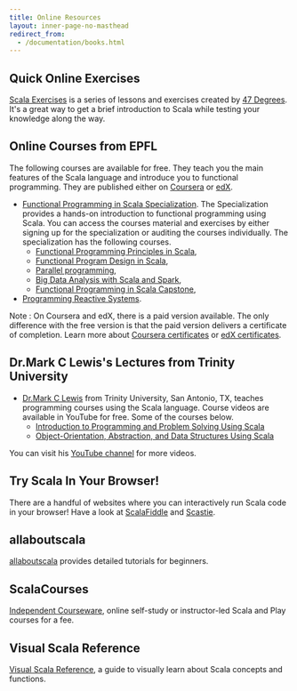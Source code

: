 ```yaml
---
title: Online Resources
layout: inner-page-no-masthead
redirect_from:
  - /documentation/books.html
---
```


## Quick Online Exercises
[Scala Exercises](https://www.scala-exercises.org/) is a series of lessons and exercises created by [47 Degrees](https://www.47deg.com/). It's a great way to get a brief introduction to Scala while testing your knowledge along the way.

## Online Courses from EPFL

The following courses are available for free. They teach you the main features of the Scala language and introduce you
to functional programming. They are published either on [Coursera](https://www.coursera.org) or [edX](https://www.edx.org).

 * [Functional Programming in Scala Specialization](https://www.coursera.org/specializations/scala).
   The Specialization provides a hands-on introduction to functional programming using Scala. You can access the courses
   material and exercises by either signing up for the specialization or auditing the courses individually. The
   specialization has the following courses.
    * [Functional Programming Principles in Scala](https://www.coursera.org/learn/progfun1),
    * [Functional Program Design in Scala](https://www.coursera.org/learn/progfun2),
    * [Parallel programming](https://www.coursera.org/learn/parprog1),
    * [Big Data Analysis with Scala and Spark](https://www.coursera.org/learn/scala-spark-big-data),
    * [Functional Programming in Scala Capstone](https://www.coursera.org/learn/scala-capstone),
 * [Programming Reactive Systems](https://www.edx.org/course/programming-reactive-systems).

Note : On Coursera and edX, there is a paid version available. The only difference with the free version is that
the paid version delivers a certificate of completion. Learn more about
[Coursera certificates](https://learner.coursera.help/hc/en-us/articles/209819053-Get-a-Course-Certificate) or
[edX certificates](https://support.edx.org/hc/en-us/categories/115002269627-Certificates).

## Dr.Mark C Lewis's Lectures from Trinity University

 * [Dr.Mark C Lewis](https://www.cs.trinity.edu/~mlewis/) from Trinity University, San Antonio, TX, teaches programming courses using the Scala language. Course videos are available in YouTube for free. Some of the courses below.
   * [Introduction to Programming and Problem Solving Using Scala](https://www.youtube.com/playlist?list=PLLMXbkbDbVt9MIJ9DV4ps-_trOzWtphYO)
   * [Object-Orientation, Abstraction, and Data Structures Using Scala](https://www.youtube.com/playlist?list=PLLMXbkbDbVt8JLumqKj-3BlHmEXPIfR42)

 You can visit his [YouTube channel](https://www.youtube.com/user/DrMarkCLewis/featured) for more videos.


## Try Scala In Your Browser!
There are a handful of websites where you can interactively run Scala code in your browser! Have a look at [ScalaFiddle](https://scalafiddle.io/) and [Scastie](https://scastie.org/).

## allaboutscala
[allaboutscala](https://allaboutscala.com/) provides detailed tutorials for beginners.

## ScalaCourses
[Independent Courseware](https://getscala.com), online self-study or instructor-led Scala and Play courses for a fee.

## Visual Scala Reference
[Visual Scala Reference](https://superruzafa.github.com/visual-scala-reference/), a guide to visually learn about Scala concepts and functions.
